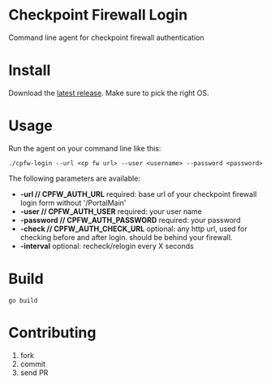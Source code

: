 # Checkpoint Firewall Login

Command line agent for checkpoint firewall authentication

# Install

Download the [latest release](https://github.com/felixb/cpfw-login/releases/latest).
Make sure to pick the right OS.

# Usage

Run the agent on your command line like this:

    ./cpfw-login --url <cp fw url> --user <username> --password <password>

The following parameters are available:

 * **-url // CPFW_AUTH_URL** required: base url of your checkpoint firewall login form without '/PortalMain'
 * **-user // CPFW_AUTH_USER** required: your user name
 * **-password // CPFW_AUTH_PASSWORD** required: your password
 * **-check // CPFW_AUTH_CHECK_URL** optional: any http url, used for checking before and after login. should be behind your firewall.
 * **-interval** optional: recheck/relogin every X seconds

# Build

    go build

# Contributing

 1. fork
 2. commit
 3. send PR
